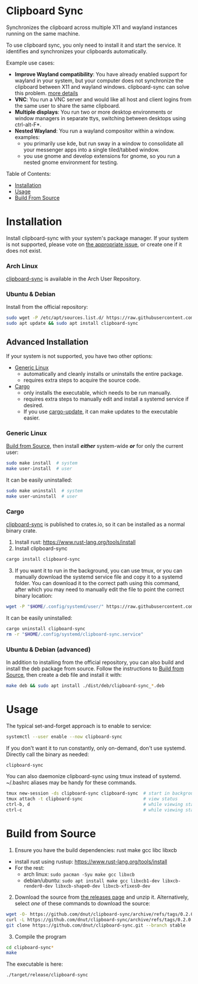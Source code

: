 # Clipboard Sync

Synchronizes the clipboard across multiple X11 and wayland instances running on the same machine.

To use clipboard sync, you only need to install it and start the service. It identifies and synchronizes your clipboards automatically.

Example use cases:

- **Improve Wayland compatibility**: You have already enabled support for wayland in your system, but your computer does not synchronize the clipboard between X11 and wayland windows. clipboard-sync can solve this problem. [more details](https://github.com/dnut/clipboard-sync/issues/9#issuecomment-1502368133)
- **VNC**: You run a VNC server and would like all host and client logins from the same user to share the same clipboard.
- **Multiple displays**: You run two or more desktop environments or window managers in separate ttys, switching between desktops using ctrl-alt-F*. 
- **Nested Wayland**: You run a wayland compositor within a window. examples:
  - you primarily use kde, but run sway in a window to consolidate all your messenger apps into a single tiled/tabbed window.
  - you use gnome and develop extensions for gnome, so you run a nested gnome environment for testing.

Table of Contents:
- [Installation](#installation)
- [Usage](#usage)
- [Build From Source](#build-from-source)

# Installation
Install clipboard-sync with your system's package manager. If your system is not supported, please vote on [the appropriate issue](https://github.com/dnut/clipboard-sync/issues?q=is%3Aissue+label%3Adistribution), or create one if it does not exist.

### Arch Linux
[clipboard-sync](https://aur.archlinux.org/packages/clipboard-sync) is available in the Arch User Repository.

### Ubuntu & Debian
Install from the official repository:
```bash
sudo wget -P /etc/apt/sources.list.d/ https://raw.githubusercontent.com/dnut/deb/master/dnut.list
sudo apt update && sudo apt install clipboard-sync
```

## Advanced Installation
If your system is not supported, you have two other options:
- [Generic Linux](#generic-linux)
  - automatically and cleanly installs or uninstalls the entire package.
  - requires extra steps to acquire the source code.
- [Cargo](#cargo)
  - only installs the executable, which needs to be run manually.
  - requires extra steps to manually edit and install a systemd service if desired.
  - If you use [cargo-update](https://crates.io/crates/cargo-update), it can make updates to the executable easier.

### Generic Linux
[Build from Source](#build-from-source), then install ***either*** system-wide ***or*** for only the current user:
```bash
sudo make install  # system
make user-install  # user
```
It can be easily uninstalled:
```bash
sudo make uninstall  # system
make user-uninstall  # user
```

### Cargo
[clipboard-sync](https://crates.io/crates/clipboard-sync) is published to crates.io, so it can be installed as a normal binary crate.

1. Install rust: https://www.rust-lang.org/tools/install
2. Install clipboard-sync
```bash
cargo install clipboard-sync
```
3. If you want it to run in the background, you can use tmux, or you can manually download the systemd service file and copy it to a systemd folder. You can download it to the correct path using this command, after which you may need to manually edit the file to point the correct binary location:
```bash
wget -P "$HOME/.config/systemd/user/" https://raw.githubusercontent.com/dnut/clipboard-sync/master/clipboard-sync.service
```
It can be easily uninstalled:
```bash
cargo uninstall clipboard-sync
rm -r "$HOME/.config/systemd/clipboard-sync.service"
```

### Ubuntu & Debian (advanced)
In addition to installing from the official repository, you can also build and install the deb package from source. Follow the instructions to [Build from Source](#build-from-source), then create a deb file and install it with:
```bash
make deb && sudo apt install ./dist/deb/clipboard-sync_*.deb
```

# Usage
The typical set-and-forget approach is to enable to service:
```bash
systemctl --user enable --now clipboard-sync
```

If you don't want it to run constantly, only on-demand, don't use systemd. Directly call the binary as needed:
```bash
clipboard-sync
```

You can also daemonize clipboard-sync using tmux instead of systemd. ~/.bashrc aliases may be handy for these commands.
```bash
tmux new-session -ds clipboard-sync clipboard-sync  # start in background
tmux attach -t clipboard-sync                       # view status
ctrl-b, d                                           # while viewing status, send back to background
ctrl-c                                              # while viewing status, terminate the process
```

# Build from Source

1. Ensure you have the build dependencies: rust make gcc libc libxcb
- install rust using rustup: https://www.rust-lang.org/tools/install
- For the rest:
  - arch linux: `sudo pacman -Syu make gcc libxcb`
  - debian/ubuntu: `sudo apt install make gcc libxcb1-dev libxcb-render0-dev libxcb-shape0-dev libxcb-xfixes0-dev`

2. Download the source from [the releases page](https://github.com/dnut/clipboard-sync/releases/) and unzip it. Alternatively, select *one* of these commands to download the source:
```bash
wget -O- https://github.com/dnut/clipboard-sync/archive/refs/tags/0.2.0.tar.gz | tar xvz
curl -L https://github.com/dnut/clipboard-sync/archive/refs/tags/0.2.0.tar.gz | tar xvz
git clone https://github.com/dnut/clipboard-sync.git --branch stable
```

3. Compile the program
```bash
cd clipboard-sync*
make
```

The executable is here:
```bash
./target/release/clipboard-sync
```
